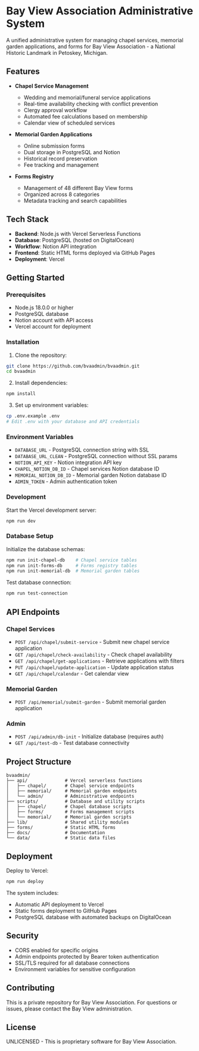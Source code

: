 # Bay View Association Administrative System

A unified administrative system for managing chapel services, memorial garden applications, and forms for Bay View Association - a National Historic Landmark in Petoskey, Michigan.

## Features

- **Chapel Service Management**
  - Wedding and memorial/funeral service applications
  - Real-time availability checking with conflict prevention
  - Clergy approval workflow
  - Automated fee calculations based on membership
  - Calendar view of scheduled services

- **Memorial Garden Applications**
  - Online submission forms
  - Dual storage in PostgreSQL and Notion
  - Historical record preservation
  - Fee tracking and management

- **Forms Registry**
  - Management of 48 different Bay View forms
  - Organized across 8 categories
  - Metadata tracking and search capabilities

## Tech Stack

- **Backend**: Node.js with Vercel Serverless Functions
- **Database**: PostgreSQL (hosted on DigitalOcean)
- **Workflow**: Notion API integration
- **Frontend**: Static HTML forms deployed via GitHub Pages
- **Deployment**: Vercel

## Getting Started

### Prerequisites

- Node.js 18.0.0 or higher
- PostgreSQL database
- Notion account with API access
- Vercel account for deployment

### Installation

1. Clone the repository:
```bash
git clone https://github.com/bvaadmin/bvaadmin.git
cd bvaadmin
```

2. Install dependencies:
```bash
npm install
```

3. Set up environment variables:
```bash
cp .env.example .env
# Edit .env with your database and API credentials
```

### Environment Variables

- `DATABASE_URL` - PostgreSQL connection string with SSL
- `DATABASE_URL_CLEAN` - PostgreSQL connection without SSL params
- `NOTION_API_KEY` - Notion integration API key
- `CHAPEL_NOTION_DB_ID` - Chapel services Notion database ID
- `MEMORIAL_NOTION_DB_ID` - Memorial garden Notion database ID
- `ADMIN_TOKEN` - Admin authentication token

### Development

Start the Vercel development server:
```bash
npm run dev
```

### Database Setup

Initialize the database schemas:
```bash
npm run init-chapel-db    # Chapel service tables
npm run init-forms-db     # Forms registry tables
npm run init-memorial-db  # Memorial garden tables
```

Test database connection:
```bash
npm run test-connection
```

## API Endpoints

### Chapel Services
- `POST /api/chapel/submit-service` - Submit new chapel service application
- `GET /api/chapel/check-availability` - Check chapel availability
- `GET /api/chapel/get-applications` - Retrieve applications with filters
- `PUT /api/chapel/update-application` - Update application status
- `GET /api/chapel/calendar` - Get calendar view

### Memorial Garden
- `POST /api/memorial/submit-garden` - Submit memorial garden application

### Admin
- `POST /api/admin/db-init` - Initialize database (requires auth)
- `GET /api/test-db` - Test database connectivity

## Project Structure

```
bvaadmin/
├── api/              # Vercel serverless functions
│   ├── chapel/       # Chapel service endpoints
│   ├── memorial/     # Memorial garden endpoints
│   └── admin/        # Administrative endpoints
├── scripts/          # Database and utility scripts
│   ├── chapel/       # Chapel database scripts
│   ├── forms/        # Forms management scripts
│   └── memorial/     # Memorial garden scripts
├── lib/              # Shared utility modules
├── forms/            # Static HTML forms
├── docs/             # Documentation
└── data/             # Static data files
```

## Deployment

Deploy to Vercel:
```bash
npm run deploy
```

The system includes:
- Automatic API deployment to Vercel
- Static forms deployment to GitHub Pages
- PostgreSQL database with automated backups on DigitalOcean

## Security

- CORS enabled for specific origins
- Admin endpoints protected by Bearer token authentication
- SSL/TLS required for all database connections
- Environment variables for sensitive configuration

## Contributing

This is a private repository for Bay View Association. For questions or issues, please contact the Bay View administration.

## License

UNLICENSED - This is proprietary software for Bay View Association.
